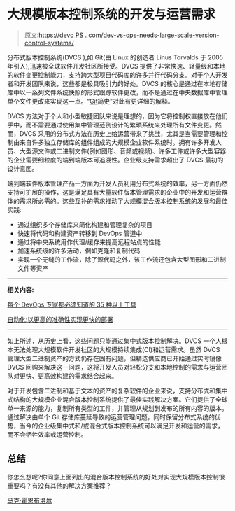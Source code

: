 # 大规模版本控制系统的开发与运营需求

> 原文:[https://devo PS . com/dev-vs-ops-needs-large-scale-version-control-systems/](https://devops.com/dev-vs-ops-needs-large-scale-version-control-systems/)

分布式版本控制系统(DVCS ),如 Git(由 Linux 的创造者 Linus Torvalds 于 2005 年引入),迅速被全球软件开发社区所接受。DVCS 提供了非常快速、轻量级和本地的软件变更控制能力，支持跨大型项目代码库的许多并行代码分支。对于个人开发者和开发团队来说，这些都是极具吸引力的好处。DVCS 的核心是通过在本地存储库中以一系列文件系统快照的形式跟踪软件更改，而不是通过在中央数据库中管理单个文件更改来实现这一点。“[Git](https://git-scm.com/book/en/v2/Getting-Started-A-Short-History-of-Git/)简史”对此有更详细的解释。

DVCS 方法对于个人和小型敏捷团队来说是理想的，因为它将控制权直接放在他们手中，而不需要通过使用集中管理范例设计的繁琐系统来处理所有文件变更。然而，DVCS 采用的分布式方法在历史上给运营带来了挑战，尤其是当需要管理和控制由来自许多独立存储库的组件组成的大规模企业软件系统时。拥有许多开发人员、大型源文件或二进制文件(例如图形、音频或视频)、许多工件或许多大型容器的企业需要细粒度的端到端版本可追溯性。企业级支持需求超出了 DVCS 最初的设计意图。

端到端软件版本管理产品一方面为开发人员利用分布式系统的效率，另一方面仍然支持可扩展的操作，这是满足具有大量软件版本管理需求的企业中的开发和运营群体的需求所必需的。这些互补的需求推动了[大规模混合版本控制系统](https://www.perforce.com/pdf/scm-best-practices.pdf)的发展和最佳实践:

*   通过组织多个存储库来简化构建和管理复杂的项目
*   快速将代码和构建资产转移到 DevOps 管道中
*   通过将中央系统用作代理/缓存来提高远程站点的性能
*   加速系统级的许多活动，例如克隆和复制代码
*   实现一个无缝的工作流，除了源代码之外，该工作流还包含大型图形和二进制文件等资产

* * *

**相关内容:**

[每个 DevOps 专家都必须知道的 35 种以上工具](https://devops.com/35-tools-every-devops-expert-must-know/)

[自动化:以更高的准确性实现更快的部署](https://devops.com/automation-achieving-faster-rollouts-better-accuracy/)

* * *

如上所述，从历史上看，这些问题只能通过集中式版本控制解决。DVCS 一个人根本无法处理大规模软件开发社区的大规模持续集成(CI)和运营需求。虽然 DVCS 管理大型二进制资产的方式仍存在固有问题，但精选供应商已开始通过实时镜像 DVCS 回购来解决这一问题，这将开发人员对轻松分支和本地控制的需求与运营团队对更快、更高效构建的需求结合起来。

对于开发包含二进制和基于文本的资产的复杂软件的企业来说，支持分布式和集中式结构的大规模企业混合版本控制系统提供了最佳实践解决方案。它们提供了全球单一来源的能力，复制所有类型的工件，并管理从规划到发布的所有内容的版本。通过解决由单个 Git 存储库蔓延导致的运营管理问题，同时保留分布式系统的优势，当今的企业级集中式和/或混合式版本控制系统可以满足开发和运营的需求，而不会牺牲效率或运营控制。

## **总结**

你怎么想呢?你同意上面列出的混合版本控制系统的好处对实现大规模版本控制很重要吗？有没有其他的解决方案推荐？

[马克·霍恩布洛尔](https://devops.com/author/marc-hornbeek/)